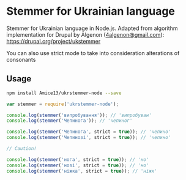 # Stemmer for Ukrainian language
Stemmer for Ukrainian language in Node.js. Adapted from algorithm implementation for Drupal by Algenon (4algenon@gmail.com): https://drupal.org/project/ukstemmer

You can also use strict mode to take into consideration alterations of consonants

## Usage

```bash
npm install Amice13/ukrstemmer-node --save
```

```js
var stemmer = require('ukrstemmer-node');

console.log(stemmer('випробування')); // 'випробуван'
console.log(stemmer('Чепинога')); // 'чепиног'

console.log(stemmer('Чепинога', strict = true)); // 'чепино'
console.log(stemmer('Чепинозі', strict = true)); // 'чепино'

// Caution!

console.log(stemmer('нога', strict = true)); // 'но'
console.log(stemmer('нозі', strict = true)); // 'но'
console.log(stemmer('ніжка', strict = true)); // 'ніжк'

```
